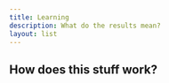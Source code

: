 ```yaml
---
title: Learning
description: What do the results mean?
layout: list
---
```


## How does this stuff work?
